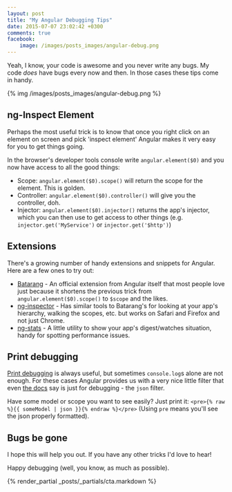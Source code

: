 ```yaml
---
layout: post
title: "My Angular Debugging Tips"
date: 2015-07-07 23:02:42 +0300
comments: true
facebook:
    image: /images/posts_images/angular-debug.png
---
```


Yeah, I know, your code is awesome and you never write any bugs. My code *does* have bugs every now and then. In those cases these tips come in handy.

{% img /images/posts_images/angular-debug.png %}

## ng-Inspect Element

Perhaps the most useful trick is to know that once you right click on an element on screen and pick 'inspect element' Angular makes it very easy for you to get things going.

In the browser's developer tools console write `angular.element($0)` and you now have access to all the good things:

* Scope: `angular.element($0).scope()` will return the scope for the element. This is golden.
* Controller: `angular.element($0).controller()` will give you the controller, doh.
* Injector: `angular.element($0).injector()` returns the app's injector, which you can then use to get access to other things (e.g. `injector.get('MyService')` or `injector.get('$http')`)

## Extensions

There's a growing number of handy extensions and snippets for Angular. Here are a few ones to try out:

* [Batarang](https://github.com/angular/angularjs-batarang) - An official extension from Angular itself that most people love just because it shortens the previous trick from `angular.element($0).scope()` to `$scope` and the likes.
* [ng-inspector](http://ng-inspector.org) - Has similar tools to Batarang's for looking at your app's hierarchy, walking the scopes, etc. but works on Safari and Firefox and not just Chrome.
* [ng-stats](https://github.com/kentcdodds/ng-stats) - A little utility to show your app's digest/watches situation, handy for spotting performance issues.

## Print debugging

[Print debugging](https://en.wikipedia.org/wiki/Debugging#Techniques) is always useful, but sometimes `console.log`s alone are not enough. For these cases Angular provides us with a very nice little filter that even [the docs](https://docs.angularjs.org/api/ng/filter/json) say is just for debugging - the `json` filter.

Have some model or scope you want to see easily? Just print it: `<pre>{% raw %}{{ someModel | json }}{% endraw %}</pre>` (Using `pre` means you'll see the json properly formatted).

## Bugs be gone

I hope this will help you out. If you have any other tricks I'd love to hear!

Happy debugging (well, you know, as much as possible).

{% render_partial _posts/_partials/cta.markdown %}
